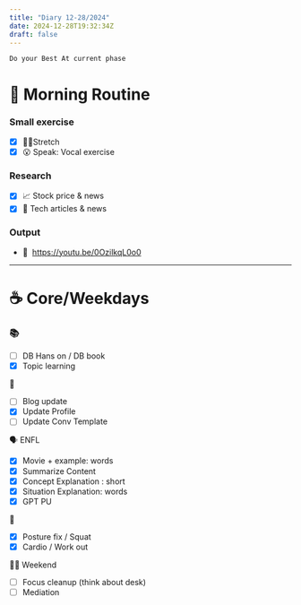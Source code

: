 ```yaml
---
title: "Diary 12-28/2024"  
date: 2024-12-28T19:32:34Z
draft: false
---
```



```tsx
Do your Best At current phase
```

# 🍳 Morning Routine

### Small exercise

- [x]  🧎‍♀️Stretch
- [x]  😮 Speak: Vocal exercise

### Research

- [x]  📈 Stock price & news
- [x]  👾 Tech articles & news

### Output

- 🎥  https://youtu.be/0OzilkqL0o0

---

# ☕ Core/Weekdays

### 📚

- [ ]  DB Hans on / DB book
- [x]  Topic learning

👑

- [ ]  Blog update
- [x]  Update Profile
- [ ]  Update Conv Template

🗣️ ENFL

- [x]  Movie + example: words
- [x]  Summarize Content
- [x]  Concept Explanation : short
- [x]  Situation Explanation: words
- [x]  GPT PU

💪

- [x]  Posture fix / Squat
- [x]  Cardio / Work out

🧘‍♀️ Weekend

- [ ]  Focus cleanup (think about desk)
- [ ]  Mediation